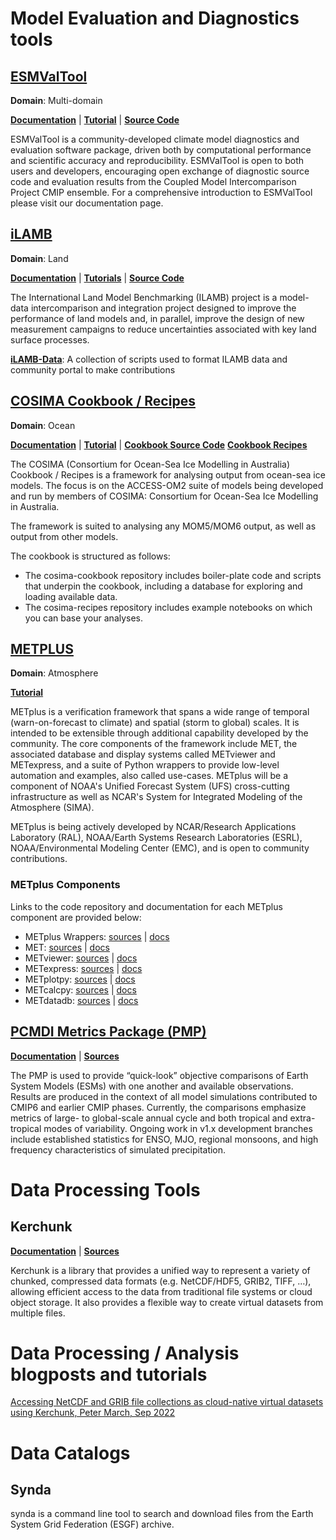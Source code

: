 
# Model Evaluation and Diagnostics tools

## [ESMValTool][esmvaltool-web]

**Domain**: Multi-domain

[**Documentation**][esmvaltool-doc] |
[**Tutorial**][esmvaltool-tutorial] | 
[**Source Code**][esmvaltool-source]

ESMValTool is a community-developed climate model diagnostics and evaluation software package, driven both by computational performance and scientific accuracy and reproducibility. ESMValTool is open to both users and developers, encouraging open exchange of diagnostic source code and evaluation results from the Coupled Model Intercomparison Project CMIP ensemble. For a comprehensive introduction to ESMValTool please visit our documentation page.

## [iLAMB][ilamb-web]

**Domain**: Land

[**Documentation**][ilamb-doc] |
[**Tutorials**][ilamb-tutorial] | 
[**Source Code**][ilamb-source]

The International Land Model Benchmarking (ILAMB) project is a model-data intercomparison and integration project designed to improve the performance of land models and, in parallel, improve the design of new measurement campaigns to reduce uncertainties associated with key land surface processes.

[**iLAMB-Data**][ilambdata-source]:
A collection of scripts used to format ILAMB data and community portal to make contributions

## [COSIMA Cookbook / Recipes][cosimacb-web]

**Domain**: Ocean

[**Documentation**][cosimacb-doc] |
[**Tutorial**][cosimacb-tutorial] | 
[**Cookbook Source Code**][cosimacb-source]
[**Cookbook Recipes**][cosimacb-recipes]

The COSIMA (Consortium for Ocean-Sea Ice Modelling in Australia) Cookbook / Recipes is a framework for analysing output from ocean-sea ice models. The focus is on the ACCESS-OM2 suite of models being developed and run by members of COSIMA: Consortium for Ocean-Sea Ice Modelling in Australia.

The framework is suited to analysing any MOM5/MOM6 output, as well as output from other models.

The cookbook is structured as follows:

- The cosima-cookbook repository includes boiler-plate code and scripts that underpin the cookbook, including a database for exploring and loading available data.
- The cosima-recipes repository includes example notebooks on which you can base your analyses.


## [METPLUS][metplus-web]

**Domain**: Atmosphere

[**Tutorial**][metplus-tutorial]

METplus is a verification framework that spans a wide range of temporal (warn-on-forecast to climate) and spatial (storm to global) scales.  It is intended to be extensible through additional capability developed by the community. The core components of the framework include MET, the associated database and display systems called METviewer and METexpress, and a suite of Python wrappers to provide low-level automation and examples, also called use-cases.  METplus will be a component of NOAA's Unified Forecast System (UFS) cross-cutting infrastructure as well as NCAR's System for Integrated Modeling of the Atmosphere (SIMA).

METplus is being actively developed by NCAR/Research Applications Laboratory (RAL), NOAA/Earth Systems Research Laboratories (ESRL), NOAA/Environmental Modeling Center (EMC), and is open to community contributions.

### METplus Components

Links to the code repository and documentation for each METplus component are provided below:

- METplus Wrappers: [sources][METplusWrappers-source] | [docs][METplusWrappers-doc]
- MET: [sources][MET-source] | [docs][MET-doc]
- METviewer:  [sources][METviewer-doc] | [docs][METviewer-source]
- METexpress: [sources][METexpress-doc] | [docs][METexpress-source]
- METplotpy: [sources][METplotpy-doc] | [docs][METplotpy-source]
- METcalcpy: [sources][METcalcpy-doc] | [docs][METcalcpy-source]
- METdatadb: [sources][METdatadb-doc] | [docs][METdatadb-source]


## [PCMDI Metrics Package (PMP)][pmp-doc]

[**Documentation**][pmp-doc] | 
[**Sources**][pmp-source]

The PMP is used to provide “quick-look” objective comparisons of Earth System Models (ESMs) with one another and available observations. Results are produced in the context of all model simulations contributed to CMIP6 and earlier CMIP phases. Currently, the comparisons emphasize metrics of large- to global-scale annual cycle and both tropical and extra-tropical modes of variability. Ongoing work in v1.x development branches include established statistics for ENSO, MJO, regional monsoons, and high frequency characteristics of simulated precipitation. 


# Data Processing Tools

## Kerchunk

[**Documentation**][kerchunk-doc] | 
[**Sources**][kerchunk-source]

Kerchunk is a library that provides a unified way to represent a variety of chunked, compressed data formats (e.g. NetCDF/HDF5, GRIB2, TIFF, …), allowing efficient access to the data from traditional file systems or cloud object storage. It also provides a flexible way to create virtual datasets from multiple files.

# Data Processing / Analysis blogposts and tutorials

[Accessing NetCDF and GRIB file collections as cloud-native virtual datasets using Kerchunk, Peter March, Sep 2022](https://medium.com/pangeo/accessing-netcdf-and-grib-file-collections-as-cloud-native-virtual-datasets-using-kerchunk-625a2d0a9191)

# Data Catalogs

## Synda

synda is a command line tool to search and download files from the Earth System Grid Federation (ESGF) archive.



[esmvaltool-web]: https://www.esmvaltool.org/
[esmvaltool-doc]: https://docs.esmvaltool.org/en/latest
[esmvaltool-tutorial]: https://esmvalgroup.github.io/ESMValTool_Tutorial/index.html
[esmvaltool-source]: https://github.com/ESMValGroup/ESMValTool#readme

[ilamb-web]: https://www.ilamb.org/
[ilamb-doc]: https://www.ilamb.org/doc/index.html
[ilamb-tutorial]: https://www.ilamb.org/doc/tutorial.html
[ilamb-source]: https://github.com/rubisco-sfa/ILAMB
[ilambdata-source]: https://github.com/rubisco-sfa/ILAMB

[cosimacb-web]: http://cosima.org.au/
[cosimacb-doc]: https://cosima-recipes.readthedocs.io/en/latest/
[cosimacb-tutorial]: https://cosima-recipes.readthedocs.io/en/latest/tutorials/index.html
[cosimacb-source]: https://github.com/COSIMA/cosima-cookbook
[cosimacb-recipes]: https://github.com/COSIMA/cosima-recipes

[metplus-web]: https://dtcenter.org/community-code/metplus
[metplus-tutorial]: https://dtcenter.org/community-code/metplus/online-tutorial
[METplusWrappers-source]: https://github.com/dtcenter/METplus
[METplusWrappers-doc]: https://metplus.readthedocs.io/en/latest/
[MET-source]: https://github.com/dtcenter/MET
[MET-doc]: https://met.readthedocs.io/en/latest/
[METviewer-doc]: https://github.com/dtcenter/METviewer
[METviewer-source]: https://github.com/dtcenter/METviewer
[METexpress-doc]: https://metexpress.readthedocs.io/en/v4.4.2/
[METexpress-source]: https://github.com/dtcenter/METexpress
[METplotpy-doc]: https://metplotpy.readthedocs.io/en/latest/
[METplotpy-source]: https://github.com/dtcenter/METplotpy
[METcalcpy-doc]: https://metcalcpy.readthedocs.io/en/latest/
[METcalcpy-source]: https://github.com/dtcenter/METcalcpy
[METdatadb-doc]: https://metdatadb.readthedocs.io/en/latest/
[METdatadb-source]: https://github.com/dtcenter/METdatadb

[pmp-doc]: http://pcmdi.github.io/pcmdi_metrics/index.html#
[pmp-source]: https://github.com/PCMDI/pcmdi_metrics

[mev-web]: https://modelevaluation.org/

[kerchunk-doc]: https://fsspec.github.io/kerchunk/
[kerchunk-source]:  https://github.com/fsspec/kerchunk